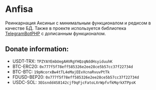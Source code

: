 # Anfisa

Реинкарнация Аксиньи с минимальным функционалом и редисом в качестве БД.
Также в проекте используется библиотека [TelegramBotPHP](https://github.com/Eleirbag89/TelegramBotPHP) с дописанным функционалом.

## Donate information:
* USDT-TRX: `TPZYAYEmbUegAHVRgYHQzqNddHsyiduuhK`
* BTC-ERC20: `0x777f5f78eff585326e2ee28ce5b57cc37f22734d`
* BTC-BTC: `19pNcorxBw4tTL4eMajEEvXcnaRvuvPtTk`
* FDUSD-BEP20: `0x777f5f78eff585326e2ee28ce5b57cc37f22734d`
* USDC-SOL: `3EGsndd4S8142cjf9qFjcFatoLXrWpfvfkMqrkXTPpsK`